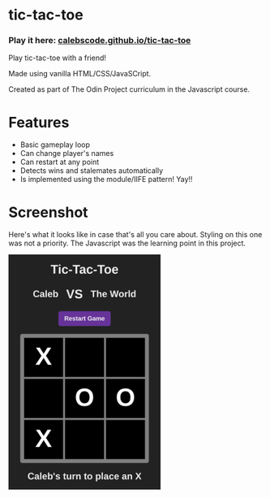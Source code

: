 # tic-tac-toe
### Play it here: [calebscode.github.io/tic-tac-toe]()
Play tic-tac-toe with a friend!

Made using vanilla HTML/CSS/JavaSCript.

Created as part of The Odin Project curriculum in the Javascript course.

# Features
- Basic gameplay loop
- Can change player's names
- Can restart at any point
- Detects wins and stalemates automatically
- Is implemented using the module/IIFE pattern! Yay!!


# Screenshot

Here's what it looks like in case that's all you care about. Styling on this one was not a priority. The Javascript was the learning point in this project.

<img src="./finished-design.png" alt="finished tic-tac-toe design" width="300"/>